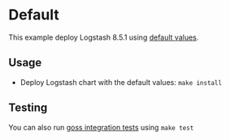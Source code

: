 # Default

This example deploy Logstash 8.5.1 using [default values][].


## Usage

* Deploy Logstash chart with the default values: `make install`


## Testing

You can also run [goss integration tests][] using `make test`


[goss integration tests]: https://github.com/elastic/helm-charts/tree/main/logstash/examples/default/test/goss.yaml
[default values]: https://github.com/elastic/helm-charts/tree/main/logstash/values.yaml
